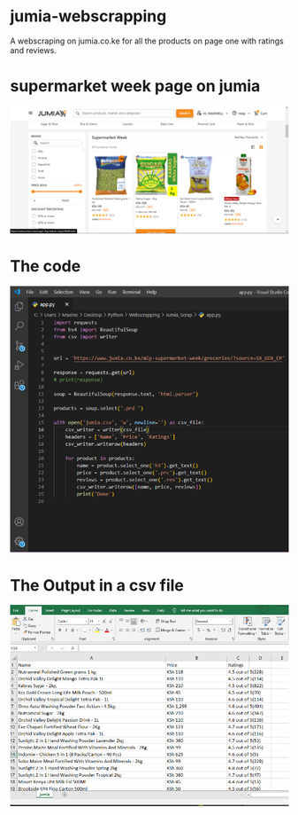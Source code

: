 # jumia-webscrapping
A webscraping on jumia.co.ke for all the products on page one with ratings and reviews.

# supermarket week page on jumia
![](images/jumia.png)

# The code
![beautifulsoup, webscrapping, python-webscrapping](images/code.png)


# The Output in a csv file
![](images/csv_result.png)
